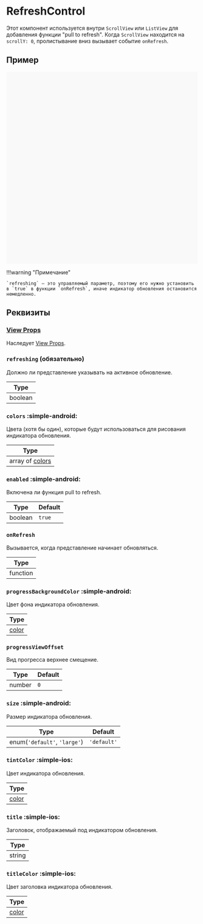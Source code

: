# RefreshControl

Этот компонент используется внутри `ScrollView` или `ListView` для добавления функции "pull to refresh". Когда `ScrollView` находится на `scrollY: 0`, пролистывание вниз вызывает событие `onRefresh`.

## Пример

<div data-snack-id="@bndby/refreshcontrol" data-snack-platform="web" data-snack-preview="true" data-snack-theme="light" style="overflow:hidden;background:#F9F9F9;border:1px solid var(--color-border);border-radius:4px;height:505px;width:100%"></div>

!!!warning "Примечание"

    `refreshing` — это управляемый параметр, поэтому его нужно установить в `true` в функции `onRefresh`, иначе индикатор обновления остановится немедленно.

## Реквизиты

### [View Props](view.md#props)

Наследует [View Props](view.md#props).

### `refreshing` (обязательно)

Должно ли представление указывать на активное обновление.

| Type    |
| ------- |
| boolean |

### `colors` :simple-android:

Цвета (хотя бы один), которые будут использоваться для рисования индикатора обновления.

| Type                         |
| ---------------------------- |
| array of [colors](colors.md) |

### `enabled` :simple-android:

Включена ли функция pull to refresh.

| Type    | Default |
| ------- | ------- |
| boolean | `true`  |

### `onRefresh`

Вызывается, когда представление начинает обновляться.

| Type     |
| -------- |
| function |

### `progressBackgroundColor` :simple-android:

Цвет фона индикатора обновления.

| Type               |
| ------------------ |
| [color](colors.md) |

### `progressViewOffset`

Вид прогресса верхнее смещение.

| Type   | Default |
| ------ | ------- |
| number | `0`     |

### `size` :simple-android:

Размер индикатора обновления.

| Type                         | Default     |
| ---------------------------- | ----------- |
| enum(`'default'`, `'large'`) | `'default'` |

### `tintColor` :simple-ios:

Цвет индикатора обновления.

| Type               |
| ------------------ |
| [color](colors.md) |

### `title` :simple-ios:

Заголовок, отображаемый под индикатором обновления.

| Type   |
| ------ |
| string |

### `titleColor` :simple-ios:

Цвет заголовка индикатора обновления.

| Type               |
| ------------------ |
| [color](colors.md) |
